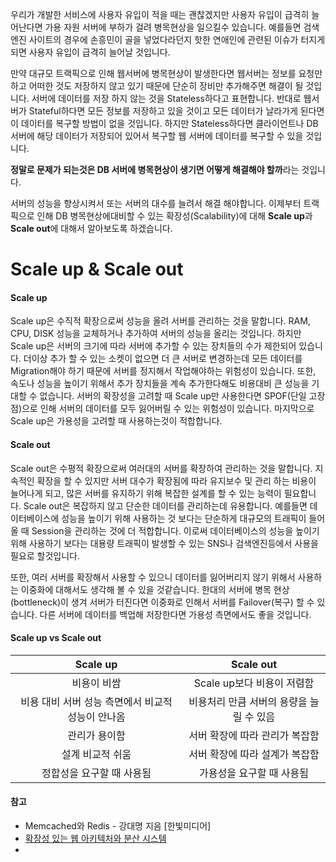 우리가 개발한 서비스에 사용자 유입이 적을 때는 괜찮겠지만 사용자 유입이 급격히 늘어난다면 가용 자원 서버에 부하가 걸려 병목현상을 일으킬수 있습니다. 예를들면 검색엔진 사이트의 경우에 손흥민이 골을 넣었다라던지 핫한 연애인에 관련된 이슈가 터지게 되면 사용자 유입이 급격히 늘어날 것입니다.

만약 대규모 트랙픽으로 인해 웹서버에 병목현상이 발생한다면 웹서버는 정보를 요청만 하고 어떠한 것도 저장하지 않고 있기 때문에 단순히 장비만 추가해주면 해결이 될 것입니다. 서버에 데이터를 저장 하지 않는 것을 Stateless하다고 표현합니다. 반대로 웹서버가 Stateful하다면 모든 정보를 저장하고 있을 것이고 모든 데이터가 날라가게 된다면 이 데이터를 복구할 방법이 없을 것입니다. 하지만 Stateless하다면 클라이언트나 DB 서버에 해당 데이터가 저장되어 있어서 복구할 웹 서버에 데이터를 복구할 수 있을 것입니다.

**정말로 문제가 되는것은 DB 서버에 병목현상이 생기면 어떻게 해결해야 할까**라는 것입니다.

서버의 성능을 향상시켜서 또는 서버의 대수를 늘려서 해결 해야합니다. 이제부터 트랙픽으로 인해 DB 병목현상에대비할 수 있는 확장성(Scalability)에 대해 **Scale up**과 **Scale out**에 대해서 알아보도록 하겠습니다.



# Scale up & Scale out



#### Scale up

Scale up은 수직적 확장으로써 성능을 올려 서버를 관리하는 것을 말합니다. RAM, CPU, DISK 성능을 교체하거나 추가하여 서버의 성능을 올리는 것입니다.  하지만 Scale up은 서버의 크기에 따라  서버에 추가할 수 있는 장치들의 수가 제한되어 있습니다. 더이상 추가 할 수 있는 소켓이 없으면 더 큰 서버로 변경하는데 모든 데이터를 Migration해야 하기 때문에 서버를 정지해서 작업해야하는 위험성이 있습니다. 또한, 속도나 성능을 높이기 위해서 추가 장치들을 계속 추가한다해도 비용대비 큰 성능을 기대할 수 없습니다. 서버의 확장성을 고려할 때 Scale up만 사용한다면 SPOF(단일 고장점)으로 인해 서버의 데이터를 모두 잃어버릴 수 있는 위험성이 있습니다. 마지막으로 Scale up은 가용성을 고려할 때 사용하는것이 적합합니다.

#### Scale out

Scale out은 수평적 확장으로써 여러대의 서버를 확장하여 관리하는 것을 말합니다. 지속적인 확장을 할 수 있지만 서버 대수가 확장됨에 따라 유지보수 및 관리 하는 비용이 늘어나게 되고, 많은 서버를 유지하기 위해 복잡한 설계를 할 수 있는 능력이 필요합니다. Scale out은 복잡하지 않고 단순한 데이터를 관리하는데 유용합니다. 예를들면 데이터베이스에 성능을 높이기 위해 사용하는 것 보다는 단순하게 대규모의 트래픽이 들어올 때 Session을 관리하는 것에 더 적합합니다. 이로써 데이터베이스의 성능을 높이기 위해 사용하기 보다는 대용량 트래픽이 발생할 수 있는 SNS나 검색엔진등에서 사용을 필요로 할것입니다.

또한, 여러 서버를 확장해서 사용할 수 있으니 데이터를 잃어버리지 않기 위해서 사용하는 이중화에 대해서도 생각해 볼 수 있을 것같습니다. 한대의 서버에 병목 현상(bottleneck)이 생겨 서버가 터진다면  이중화로 인해서 서버를 Failover(복구) 할 수 있습니다. 다른 서버에 데이터를 백업해 저장한다면 가용성 측면에서도 좋을 것입니다.



#### Scale up vs Scale out

|                     Scale up                      |                Scale out                 |
| :-----------------------------------------------: | :--------------------------------------: |
|                    비용이 비쌈                    |        Scale up보다 비용이 저렴함        |
| 비용 대비 서버 성능 측면에서 비교적 성능이 안나옴 | 비용처리 만큼 서버의 용량을 늘릴 수 있음 |
|                   관리가 용이함                   |      서버 확장에 따라 관리가 복잡함      |
|                 설계 비교적 쉬움                  |      서버 확장에 따라 설계가 복잡함      |
|             정합성을 요구할 때 사용됨             |        가용성을 요구할 때 사용됨         |









#### 참고

- Memcached와 Redis - 강대명 지음 [한빛미디어]
- [확장성 있는 웹 아키텍처와 분산 시스템](https://d2.naver.com/helloworld/206816)
- 